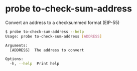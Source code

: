 # probe to-check-sum-address

Convert an address to a checksummed format (EIP-55)

```bash
$ probe to-check-sum-address --help
Usage: probe to-check-sum-address [ADDRESS]

Arguments:
  [ADDRESS]  The address to convert

Options:
  -h, --help  Print help
```
